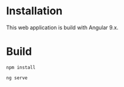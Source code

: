 # Installation

This web application is build with Angular 9.x.

# Build

```
npm install
```

```
ng serve
```
